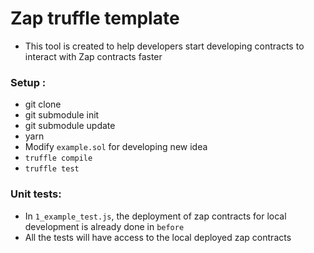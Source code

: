 # Zap truffle template
- This tool is created to help developers start developing contracts to interact with Zap contracts faster
### Setup :
- git clone 
- git submodule init
- git submodule update
- yarn
- Modify `example.sol` for developing new idea
- `truffle compile`
- `truffle test`

### Unit tests:
- In `1_example_test.js`, the deployment of zap contracts for local development is already done in `before`
- All the tests will have access to the local deployed zap contracts 
